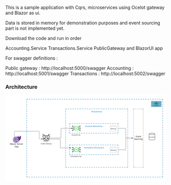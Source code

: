 
This is a sample application with Cqrs, microservices using Ocelot gateway and Blazor as ui.

Data is stored in memory for demonstration purposes and event sourcing part is not implemented yet.

Download the code and run in order

Accounting.Service
Transactions.Service
PublicGateway 
and 
BlazorUI app

For swagger definitions :

Public gateway : http://localhost:5000/swagger
Accounting : http://localhost:5001/swagger
Transactions : http://localhost:5002/swagger

<h3>Architecture</h3>
<img src="img/architecture.png">


